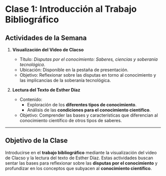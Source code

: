 # Clase 1: Introducción al Trabajo Bibliográfico

## Actividades de la Semana

1. **Visualización del Video de Clacso**  
   - Título: *Disputas por el conocimiento: Saberes, ciencias y soberanía tecnológica*.  
   - Ubicación: Disponible en la pestaña de presentación.  
   - Objetivo: Reflexionar sobre las disputas en torno al conocimiento y las implicancias de la soberanía tecnológica.

2. **Lectura del Texto de Esther Díaz**  
   - Contenido:  
     - Exploración de los **diferentes tipos de conocimiento**.  
     - Análisis de las **condiciones para el conocimiento científico**.  
   - Objetivo: Comprender las bases y características que diferencian al conocimiento científico de otros tipos de saberes.

---

## Objetivo de la Clase

Introducirse en el **trabajo bibliográfico** mediante la visualización del video de Clacso y la lectura del texto de Esther Díaz. Estas actividades buscan sentar las bases para reflexionar sobre las **disputas por el conocimiento** y profundizar en los conceptos que subyacen al **conocimiento científico**.
